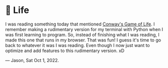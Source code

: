# 🪸 Life

I was reading something today that mentioned [Conway's Game of Life](https://en.wikipedia.org/wiki/Conway%27s_Game_of_Life). I remember making a rudimentary version for my terminal with Python when I was first learning to program. So, instead of finishing what I was reading, I made this one that runs in my browser. That was fun! I guess it's time to go back to whatever it was I was reading. Even though I now just want to optimize and add features to this rudimentary version. xD

— Jason, Sat Oct 1, 2022.
